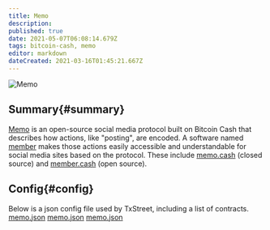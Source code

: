 ```yaml
---
title: Memo
description:
published: true
date: 2021-05-07T06:08:14.679Z
tags: bitcoin-cash, memo
editor: markdown
dateCreated: 2021-03-16T01:45:21.667Z
---
```


![Memo](https://txstreet.com/static/img/singles/house_logos/memo.png)

## Summary{#summary}

[Memo](https://github.com/memberapp/protocol) is an open-source social media protocol built on Bitcoin Cash that describes how actions, like "posting", are encoded. A software named [member](https://github.com/memberapp/memberapp.github.io) makes those actions easily accessible and understandable for social media sites based on the protocol. These include [memo.cash](https://memo.cash/) (closed source) and [member.cash](https://member.cash/) (open source).

## Config{#config}

Below is a json config file used by TxStreet, including a list of contracts. [memo.json](/bitcoincash/houses/memo.json) [memo.json](/bitcoincash/houses/memo.json) [memo.json](/bitcoincash/houses/memo.json)
